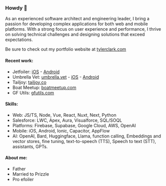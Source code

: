 ### Howdy 🤠
As an experienced software architect and engineering leader, I bring a passion for developing complex applications for both web and mobile platforms. With a strong focus on user experience and performance, I thrive on solving technical challenges and designing solutions that exceed expectations.

Be sure to check out my portfolio website at [tylerclark.com](https://tylerclark.com)

#### Recent work:
- Jetfoiler: [iOS](https://apps.apple.com/us/app/jetfoiler/id1555588917) - [Android](https://play.google.com/store/apps/details?id=com.kaiconcepts.Jetfoiler)
- Umbrella Vet: [umbrella.vet](https://umbrella.vet) - [iOS](https://apps.apple.com/us/app/umbrella-vet-care-on-demand/id1622284281) - [Android](https://play.google.com/store/apps/details?id=com.umbrella.vet)
- Tailjoy: [tailjoy.co](https://tailjoy.co)
- Boat Meetup: [boatmeetup.com](https://boatmeetup.com)
- GF Utils: [gfutils.com](https://gfutils.com)

#### Skills:
- Web: JS/TS, Node, Vue, React, Nuxt, Next, Python
- Salesforce: LWC, Apex, Aura, Visualforce, SQL/SOQL
- Platforms: Firebase, Supabase, Google Cloud, AWS, OpenAI
- Mobile: iOS, Android, Ionic, Capacitor, AppFlow
- AI: OpenAI, Bard, Huggingface, Llama, function calling, Embeddings and vector stores, fine tuning, text-to-speech (TTS), Speech to text (STT), assistants, GPTs.

#### About me:
- Father
- Married to Prizzle
- Pro efoiler
